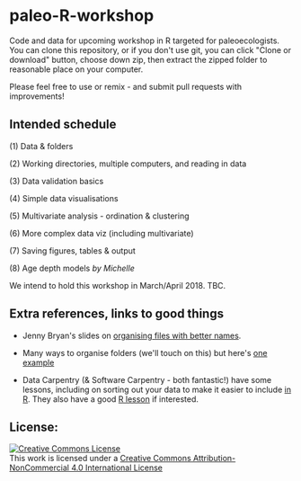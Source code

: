 # paleo-R-workshop
Code and data for upcoming workshop in R targeted for paleoecologists. You can clone this repository, or if you don't use git, you can click "Clone or download" button, choose down zip, then extract the zipped folder to reasonable place on your computer. 

Please feel free to use or remix - and submit pull requests with improvements!

## Intended schedule

(1) Data & folders 

(2) Working directories, multiple computers, and reading in data 

(3) Data validation basics 

(4) Simple data visualisations 

(5) Multivariate analysis - ordination & clustering 

(6) More complex data viz (including multivariate) 

(7) Saving figures, tables & output 

(8) Age depth models *by Michelle*  


We intend to hold this workshop in March/April 2018. TBC. 

## Extra references, links to good things

- Jenny Bryan's slides on [organising files with better names](http://www2.stat.duke.edu/~rcs46/lectures_2015/01-markdown-git/slides/naming-slides/naming-slides.pdf). 

- Many ways to organise folders (we'll touch on this) but here's [one example](https://nicercode.github.io/blog/2013-04-05-projects/) 

- Data Carpentry (& Software Carpentry - both fantastic!) have some lessons, including on sorting out your data to make it easier to include [in R](http://www.datacarpentry.org/spreadsheet-ecology-lesson/). They also have a good [R lesson](http://www.datacarpentry.org/R-ecology-lesson/) if interested. 



## License:

<a rel="license" href="http://creativecommons.org/licenses/by-nc/4.0/"><img alt="Creative Commons License" style="border-width:0" src="https://i.creativecommons.org/l/by-nc/4.0/88x31.png" /></a><br />This work is licensed under a <a rel="license" href="http://creativecommons.org/licenses/by-nc/4.0/">Creative Commons Attribution-NonCommercial 4.0 International License</a>
